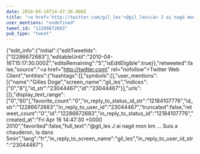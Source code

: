 ```yaml
---
date: 2010-04-16T14:47:30.000Z
title: "<a href='http://twitter.com/gil_les'>@gil_les</a> J ai nagé mon km ... Suis a chauderon, la dans 5min″"
user_mentions: "undefined"
tweet_id: "12286672683"
pub_type: "tweet"
---
```

{"edit_info":{"initial":{"editTweetIds":["12286672683"],"editableUntil":"2010-04-16T15:17:30.000Z","editsRemaining":"5","isEditEligible":true}},"retweeted":false,"source":"<a href=\"http://twitter.com\" rel=\"nofollow\">Twitter Web Client</a>","entities":{"hashtags":[],"symbols":[],"user_mentions":[{"name":"Gilles Doge","screen_name":"gil_les","indices":["0","8"],"id_str":"23044467","id":"23044467"}],"urls":[]},"display_text_range":["0","60"],"favorite_count":"0","in_reply_to_status_id_str":"12184107776","id_str":"12286672683","in_reply_to_user_id":"23044467","truncated":false,"retweet_count":"0","id":"12286672683","in_reply_to_status_id":"12184107776","created_at":"Fri Apr 16 14:47:30 +0000 2010","favorited":false,"full_text":"@gil_les J ai nagé mon km ... Suis a chauderon, la dans 5min","lang":"fr","in_reply_to_screen_name":"gil_les","in_reply_to_user_id_str":"23044467"}
